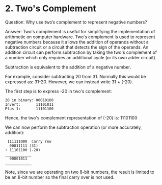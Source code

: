 # __2. Two's Complement__
Question: Why use two’s complement to represent negative numbers?

Answer: Two's complement is useful for simplifying the implementation of arithmetic on computer hardware. Two's complement is used to represent negative numbers because it allows the addition of operands without a subtraction circuit or a circuit that detects the sign of the operands. An addition circuit can perform subtraction by taking the two's complement of a number which only requires an additional cycle (or its own adder circuit).

Subtraction is equivalent to the addition of a negative number. 

For example, consider subtracting 20 from 31. Normally this would be expressed as: 31-20. However, we can instead write 31 + (-20).

The first step is to express -20 in two's complement:

    20 in binary: 00010100
    Invert:       11101011
    Plus 1:       11101100

Hence, the two's complement representation of (-20) is: 11101100

We can now perform the subtraction operation (or more accurately, addition):

     111111000  Carry row           
      00011111 (31)  
    + 11101100 (-20)  
    ____________
      00001011
    ____________  

Note, since we are operating on two 8-bit numbers, the result is limited to be an 8-bit number so the final carry over is not used.
